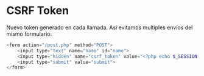 # CSRF Token

Nuevo token generado en cada llamada. Asi evitamos multiples envíos del mismo formulario.

```php
<form action="/post.php" method="POST">
    <input type="text" name="name" id="name">
    <input type="hidden" name="csrf_token" value="<?php echo $_SESSION["csrf_token"] ?>">
    <input type="submit" value="submit">
</form>
```